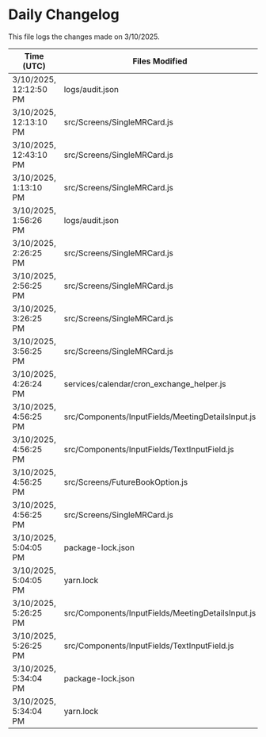 # Daily Changelog

This file logs the changes made on 3/10/2025.

| Time (UTC)             | Files Modified                    | Changes (Addition/Deletion) |
|------------------------|-----------------------------------|-----------------------------|
| 3/10/2025, 12:12:50 PM | logs/audit.json | 10 Additions & 10 Deletions |
| 3/10/2025, 12:13:10 PM | src/Screens/SingleMRCard.js | 0 Additions & 1 Deletions|
| 3/10/2025, 12:43:10 PM | src/Screens/SingleMRCard.js | 0 Additions & 1 Deletions|
| 3/10/2025, 1:13:10 PM | src/Screens/SingleMRCard.js | 0 Additions & 1 Deletions|
| 3/10/2025, 1:56:26 PM | logs/audit.json | 10 Additions & 10 Deletions|
| 3/10/2025, 2:26:25 PM | src/Screens/SingleMRCard.js | 0 Additions & 1 Deletions|
| 3/10/2025, 2:56:25 PM | src/Screens/SingleMRCard.js | 0 Additions & 1 Deletions|
| 3/10/2025, 3:26:25 PM | src/Screens/SingleMRCard.js | 0 Additions & 1 Deletions|
| 3/10/2025, 3:56:25 PM | src/Screens/SingleMRCard.js | 0 Additions & 1 Deletions|
| 3/10/2025, 4:26:24 PM | services/calendar/cron_exchange_helper.js | 11 Additions & 7 Deletions|
| 3/10/2025, 4:56:25 PM | src/Components/InputFields/MeetingDetailsInput.js | 17 Additions & 12 Deletions|
| 3/10/2025, 4:56:25 PM | src/Components/InputFields/TextInputField.js | 4 Additions & 4 Deletions|
| 3/10/2025, 4:56:25 PM | src/Screens/FutureBookOption.js | 1 Additions & 0 Deletions|
| 3/10/2025, 4:56:25 PM | src/Screens/SingleMRCard.js | 0 Additions & 1 Deletions|
| 3/10/2025, 5:04:05 PM | package-lock.json | 0 Additions & 7 Deletions|
| 3/10/2025, 5:04:05 PM | yarn.lock | 0 Additions & 5 Deletions|
| 3/10/2025, 5:26:25 PM | src/Components/InputFields/MeetingDetailsInput.js | 14 Additions & 13 Deletions|
| 3/10/2025, 5:26:25 PM | src/Components/InputFields/TextInputField.js | 24 Additions & 11 Deletions|
| 3/10/2025, 5:34:04 PM | package-lock.json | 0 Additions & 7 Deletions|
| 3/10/2025, 5:34:04 PM | yarn.lock | 0 Additions & 5 Deletions|
